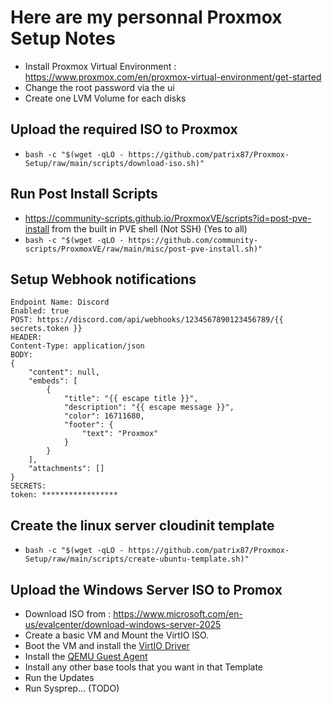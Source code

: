 # Here are my personnal Proxmox Setup Notes

- Install Proxmox Virtual Environment : <https://www.proxmox.com/en/proxmox-virtual-environment/get-started>
- Change the root password via the ui
- Create one LVM Volume for each disks

## Upload the required ISO to Proxmox

- `bash -c "$(wget -qLO - https://github.com/patrix87/Proxmox-Setup/raw/main/scripts/download-iso.sh)"`

## Run Post Install Scripts

- <https://community-scripts.github.io/ProxmoxVE/scripts?id=post-pve-install> from the built in PVE shell (Not SSH) (Yes to all)
- `bash -c "$(wget -qLO - https://github.com/community-scripts/ProxmoxVE/raw/main/misc/post-pve-install.sh)"`

## Setup Webhook notifications

```null
Endpoint Name: Discord
Enabled: true
POST: https://discord.com/api/webhooks/1234567890123456789/{{ secrets.token }}
HEADER:
Content-Type: application/json
BODY: 
{
    "content": null,
    "embeds": [
        {
            "title": "{{ escape title }}",
            "description": "{{ escape message }}",
            "color": 16711680,
            "footer": {
                "text": "Proxmox"
            }
        }
    ],
    "attachments": []
}
SECRETS: 
token: *****************
```

## Create the linux server cloudinit template

- `bash -c "$(wget -qLO - https://github.com/patrix87/Proxmox-Setup/raw/main/scripts/create-ubuntu-template.sh)"`

## Upload the Windows Server ISO to Promox

- Download ISO from : <https://www.microsoft.com/en-us/evalcenter/download-windows-server-2025>
- Create a basic VM and Mount the VirtIO ISO.
- Boot the VM and install the [VirtIO Driver](https://pve.proxmox.com/wiki/Windows_VirtIO_Drivers#Using_the_ISO)
- Install the [QEMU Guest Agent](https://pve.proxmox.com/wiki/Qemu-guest-agent)
- Install any other base tools that you want in that Template
- Run the Updates
- Run Sysprep... (TODO)
